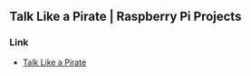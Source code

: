 ## Talk Like a Pirate | Raspberry Pi Projects 

### Link

- [Talk Like a Pirate](https://projects.raspberrypi.org/en/projects/talk-like-a-pirate)
